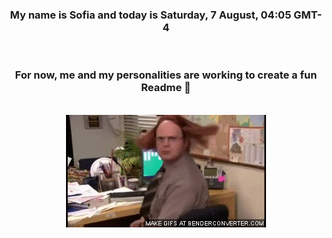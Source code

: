 


<div align="center">
<h3 >My name is Sofia and today is Saturday, 7 August, 04:05 GMT-4</h3><br>
<h3 >For now, me and my personalities are working to create a fun Readme 👋
</h3><br>
<img src='img/dwight.gif' alt='working...'/>
</div>
